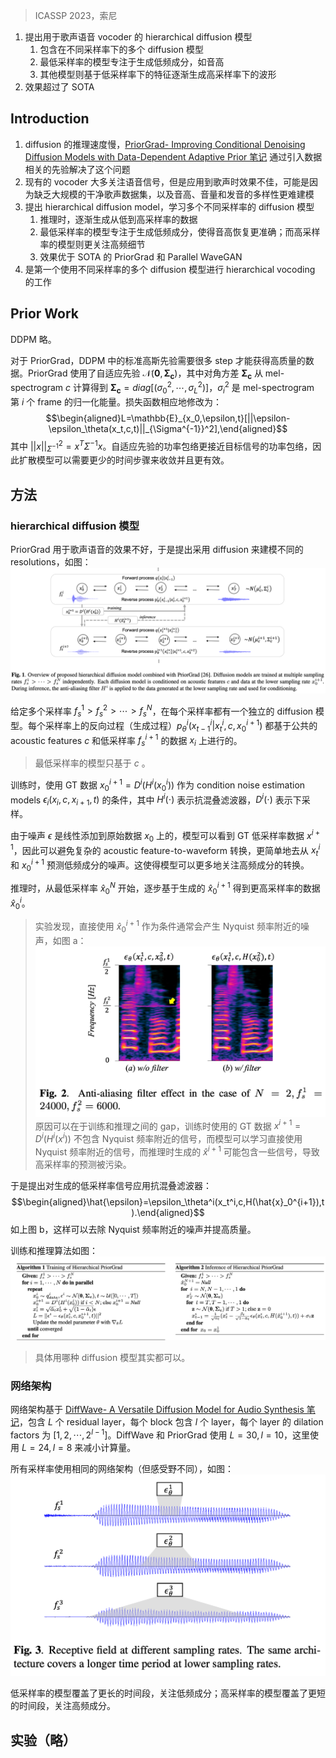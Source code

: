 > ICASSP 2023，索尼

1. 提出用于歌声语音 vocoder 的 hierarchical diffusion 模型
	1. 包含在不同采样率下的多个 diffusion 模型
	2. 最低采样率的模型专注于生成低频成分，如音高
    3. 其他模型则基于低采样率下的特征逐渐生成高采样率下的波形
2. 效果超过了 SOTA

## Introduction

1. diffusion 的推理速度慢，[PriorGrad- Improving Conditional Denoising Diffusion Models with Data-Dependent Adaptive Prior 笔记](../../其他文章/PriorGrad-%20Improving%20Conditional%20Denoising%20Diffusion%20Models%20with%20Data-Dependent%20Adaptive%20Prior%20笔记.md) 通过引入数据相关的先验解决了这个问题
2. 现有的 vocoder 大多关注语音信号，但是应用到歌声时效果不佳，可能是因为缺乏大规模的干净歌声数据集，以及音高、音量和发音的多样性更难建模
3. 提出 hierarchical diffusion model，学习多个不同采样率的 diffusion 模型
    1. 推理时，逐渐生成从低到高采样率的数据
    2. 最低采样率的模型专注于生成低频成分，使得音高恢复更准确；而高采样率的模型则更关注高频细节
    3. 效果优于 SOTA 的 PriorGrad 和 Parallel WaveGAN
4. 是第一个使用不同采样率的多个 diffusion 模型进行 hierarchical vocoding 的工作

## Prior Work

DDPM 略。

对于 PriorGrad，DDPM 中的标准高斯先验需要很多 step 才能获得高质量的数据。PriorGrad 使用了自适应先验 $\mathcal{N}(\mathbf{0},\boldsymbol{\Sigma}_\mathbf{c})$，其中对角方差 $\boldsymbol{\Sigma}_\mathbf{c}$ 从 mel-spectrogram $c$ 计算得到 $\boldsymbol{\Sigma}_\mathbf{c}=diag[(\sigma_0^2,\cdots,\sigma_L^2)]$，$\sigma_i^2$ 是 mel-spectrogram 第 $i$ 个 frame 的归一化能量。损失函数相应地修改为：
$$\begin{aligned}L=\mathbb{E}_{x_0,\epsilon,t}[||\epsilon-\epsilon_\theta(x_t,c,t)||_{\Sigma^{-1}}^2],\end{aligned}$$
其中 $||x||_{\Sigma^{-1}}^2=x^T\Sigma^{-1}x$。自适应先验的功率包络更接近目标信号的功率包络，因此扩散模型可以需要更少的时间步骤来收敛并且更有效。

## 方法

### hierarchical diffusion 模型

PriorGrad 用于歌声语音的效果不好，于是提出采用 diffusion 来建模不同的 resolutions，如图：
![](image/Pasted%20image%2020240213113011.png)

给定多个采样率 $f_{s}^1>f_{s}^2>\cdots>f_{s}^N$，在每个采样率都有一个独立的 diffusion 模型。每个采样率上的反向过程（生成过程）$p_\theta^i(x_{t-1}^i|x_t^i,c,x_0^{i+1})$ 都基于公共的 acoustic features $c$ 和低采样率 $f_s^{i+1}$ 的数据 $x_i$ 上进行的。
> 最低采样率的模型只基于 $c$ 。

训练时，使用 GT 数据 $x_0^{i+1}=D^i(H^i(x_0^i))$ 作为 condition noise estimation models $\epsilon_i(x_i,c,x_{i+1},t)$ 的条件，其中 $H^i(\cdot)$ 表示抗混叠滤波器，$D^i(\cdot)$ 表示下采样。

由于噪声 $\epsilon$ 是线性添加到原始数据 $x_0$ 上的，模型可以看到 GT 低采样率数据 $x^{i+1}$，因此可以避免复杂的 acoustic feature-to-waveform 转换，更简单地去从 $x^i_t$ 和 $x^{i+1}_0$ 预测低频成分的噪声。这使得模型可以更多地关注高频成分的转换。

推理时，从最低采样率 $\hat{x}^N_0$ 开始，逐步基于生成的 $\hat{x}^{i+1}_0$ 得到更高采样率的数据 $\hat{x}^{i}_0$。
> 实验发现，直接使用 $\hat{x}^{i+1}_0$ 作为条件通常会产生 Nyquist 频率附近的噪声，如图 a：
> ![](image/Pasted%20image%2020240213114317.png)
> 原因可以在于训练和推理之间的 gap，训练时使用的 GT 数据 $x^{i+1}=D^i(H^i(x^i))$ 不包含 Nyquist 频率附近的信号，而模型可以学习直接使用 Nyquist 频率附近的信号，而推理时生成的 $\hat{x}^{i+1}$ 可能包含一些信号，导致高采样率的预测被污染。

于是提出对生成的低采样率信号应用抗混叠滤波器：
$$\begin{aligned}\hat{\epsilon}=\epsilon_\theta^i(x_t^i,c,H(\hat{x}_0^{i+1}),t).\end{aligned}$$
如上图 b，这样可以去除 Nyquist 频率附近的噪声并提高质量。

训练和推理算法如图：
![](image/Pasted%20image%2020240213114617.png)

> 具体用哪种 diffusion 模型其实都可以。

### 网络架构

网络架构基于 [DiffWave- A Versatile Diffusion Model for Audio Synthesis 笔记](../DiffWave-%20A%20Versatile%20Diffusion%20Model%20for%20Audio%20Synthesis%20笔记.md)，包含 $L$ 个 residual layer，每个 block 包含 $l$ 个 layer，每个 layer 的 dilation factors 为 $[1,2,\cdots,2^{l-1}]$。DiffWave 和 PriorGrad 使用 $L=30,l=10$，这里使用 $L=24,l=8$ 来减小计算量。

所有采样率使用相同的网络架构（但感受野不同），如图：
![](image/Pasted%20image%2020240213115034.png)

低采样率的模型覆盖了更长的时间段，关注低频成分；高采样率的模型覆盖了更短的时间段，关注高频成分。

## 实验（略）
